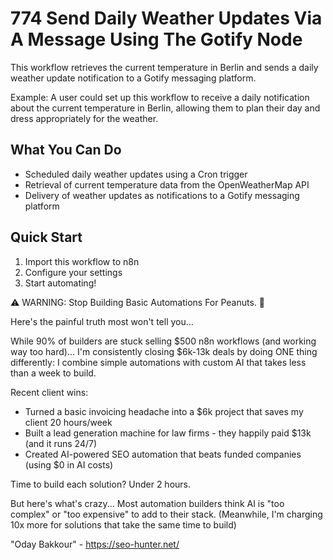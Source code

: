 # 774 Send Daily Weather Updates Via A Message Using The Gotify Node

This workflow retrieves the current temperature in Berlin and sends a daily weather update notification to a Gotify messaging platform.

Example: A user could set up this workflow to receive a daily notification about the current temperature in Berlin, allowing them to plan their day and dress appropriately for the weather.

## What You Can Do
- Scheduled daily weather updates using a Cron trigger
- Retrieval of current temperature data from the OpenWeatherMap API
- Delivery of weather updates as notifications to a Gotify messaging platform

## Quick Start
1. Import this workflow to n8n
2. Configure your settings
3. Start automating!

⚠️ WARNING: Stop Building Basic Automations For Peanuts. 🚫

Here's the painful truth most won't tell you...

While 90% of builders are stuck selling $500 n8n workflows (and working way too hard)...
I'm consistently closing $6k-13k deals by doing ONE thing differently:
I combine simple automations with custom AI that takes less than a week to build.

Recent client wins:
* Turned a basic invoicing headache into a $6k project that saves my client 20 hours/week
* Built a lead generation machine for law firms - they happily paid $13k (and it runs 24/7)
* Created AI-powered SEO automation that beats funded companies (using $0 in AI costs)

Time to build each solution? Under 2 hours.

But here's what's crazy...
Most automation builders think AI is "too complex" or "too expensive" to add to their stack.
(Meanwhile, I'm charging 10x more for solutions that take the same time to build)

"Oday Bakkour" - https://seo-hunter.net/

